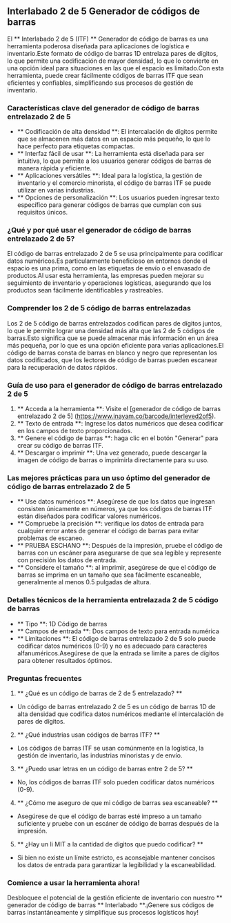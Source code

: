 ## Interlabado 2 de 5 Generador de códigos de barras

El ** Interlabado 2 de 5 (ITF) ** Generador de código de barras es una herramienta poderosa diseñada para aplicaciones de logística e inventario.Este formato de código de barras 1D entrelaza pares de dígitos, lo que permite una codificación de mayor densidad, lo que lo convierte en una opción ideal para situaciones en las que el espacio es limitado.Con esta herramienta, puede crear fácilmente códigos de barras ITF que sean eficientes y confiables, simplificando sus procesos de gestión de inventario.

### Características clave del generador de código de barras entrelazado 2 de 5

- ** Codificación de alta densidad **: El intercalación de dígitos permite que se almacenen más datos en un espacio más pequeño, lo que lo hace perfecto para etiquetas compactas.
- ** Interfaz fácil de usar **: La herramienta está diseñada para ser intuitiva, lo que permite a los usuarios generar códigos de barras de manera rápida y eficiente.
- ** Aplicaciones versátiles **: Ideal para la logística, la gestión de inventario y el comercio minorista, el código de barras ITF se puede utilizar en varias industrias.
- ** Opciones de personalización **: Los usuarios pueden ingresar texto específico para generar códigos de barras que cumplan con sus requisitos únicos.

### ¿Qué y por qué usar el generador de código de barras entrelazado 2 de 5?

El código de barras entrelazado 2 de 5 se usa principalmente para codificar datos numéricos.Es particularmente beneficioso en entornos donde el espacio es una prima, como en las etiquetas de envío o el envasado de productos.Al usar esta herramienta, las empresas pueden mejorar su seguimiento de inventario y operaciones logísticas, asegurando que los productos sean fácilmente identificables y rastreables.

### Comprender los 2 de 5 código de barras entrelazadas

Los 2 de 5 código de barras entrelazados codifican pares de dígitos juntos, lo que le permite lograr una densidad más alta que las 2 de 5 códigos de barras.Esto significa que se puede almacenar más información en un área más pequeña, por lo que es una opción eficiente para varias aplicaciones.El código de barras consta de barras en blanco y negro que representan los datos codificados, que los lectores de código de barras pueden escanear para la recuperación de datos rápidos.

### Guía de uso para el generador de código de barras entrelazado 2 de 5

1. ** Acceda a la herramienta **: Visite el [generador de código de barras entrelazado 2 de 5] (https://www.inayam.co/barcode/interleved2of5).
2. ** Texto de entrada **: Ingrese los datos numéricos que desea codificar en los campos de texto proporcionados.
3. ** Genere el código de barras **: haga clic en el botón "Generar" para crear su código de barras ITF.
4. ** Descargar o imprimir **: Una vez generado, puede descargar la imagen de código de barras o imprimirla directamente para su uso.

### Las mejores prácticas para un uso óptimo del generador de código de barras entrelazado 2 de 5

- ** Use datos numéricos **: Asegúrese de que los datos que ingresan consisten únicamente en números, ya que los códigos de barras ITF están diseñados para codificar valores numéricos.
- ** Compruebe la precisión **: verifique los datos de entrada para cualquier error antes de generar el código de barras para evitar problemas de escaneo.
- ** PRUEBA ESCHANO **: Después de la impresión, pruebe el código de barras con un escáner para asegurarse de que sea legible y represente con precisión los datos de entrada.
- ** Considere el tamaño **: al imprimir, asegúrese de que el código de barras se imprima en un tamaño que sea fácilmente escaneable, generalmente al menos 0.5 pulgadas de altura.

### Detalles técnicos de la herramienta entrelazada 2 de 5 código de barras

- ** Tipo **: 1D Código de barras
- ** Campos de entrada **: Dos campos de texto para entrada numérica
- ** Limitaciones **: El código de barras entrelazado 2 de 5 solo puede codificar datos numéricos (0-9) y no es adecuado para caracteres alfanuméricos.Asegúrese de que la entrada se limite a pares de dígitos para obtener resultados óptimos.

### Preguntas frecuentes

1. ** ¿Qué es un código de barras de 2 de 5 entrelazado? **
- Un código de barras entrelazado 2 de 5 es un código de barras 1D de alta densidad que codifica datos numéricos mediante el intercalación de pares de dígitos.

2. ** ¿Qué industrias usan códigos de barras ITF? **
- Los códigos de barras ITF se usan comúnmente en la logística, la gestión de inventario, las industrias minoristas y de envío.

3. ** ¿Puedo usar letras en un código de barras entre 2 de 5? **
- No, los códigos de barras ITF solo pueden codificar datos numéricos (0-9).

4. ** ¿Cómo me aseguro de que mi código de barras sea escaneable? **
- Asegúrese de que el código de barras esté impreso a un tamaño suficiente y pruebe con un escáner de código de barras después de la impresión.

5. ** ¿Hay un li MIT a la cantidad de dígitos que puedo codificar? **
- Si bien no existe un límite estricto, es aconsejable mantener concisos los datos de entrada para garantizar la legibilidad y la escaneabilidad.

### Comience a usar la herramienta ahora!

Desbloquee el potencial de la gestión eficiente de inventario con nuestro ** generador de código de barras ** Interlabado **.¡Genere sus códigos de barras instantáneamente y simplifique sus procesos logísticos hoy!